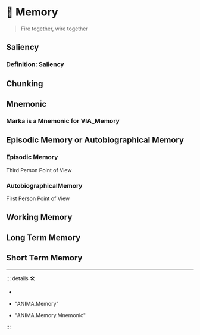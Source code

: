 # 💜 <anima>Memory</anima>

> Fire together, wire together

## Saliency

### Definition: Saliency

## Chunking

## Mnemonic

### Marka is a Mnemonic for VIA_Memory

## Episodic Memory or Autobiographical Memory

### Episodic Memory

Third Person Point of View

### AutobiographicalMemory

First Person Point of View

## Working Memory

## Long Term Memory

## Short Term Memory

---

<!-- =================================================== -->
<!-- =================================================== -->
<!-- =================================================== -->
<!-- =================================================== -->
<!-- =================================================== -->
::: details 🛠

-

- "ANIMA.Memory"
- "ANIMA.Memory.Mnemonic"

:::
